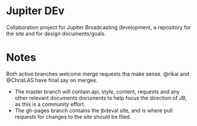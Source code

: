 Jupiter DEv
=============

Collaboration project for Jupiter Broadcasting development, a repository for the site and for design documents/goals.

Notes
=====
Both active branches welcome merge requests tha make sense. @rikai and @ChrisLAS have final say on merges.

* The master branch will contain api, style, content, requests and any other relevant documents documents to help focus the direction of JB, as this is a community effort.
* The gh-pages branch contains the jbdeval site, and is where pull requests for changes to the site should be filed.
